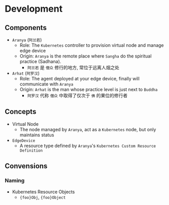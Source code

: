 # Development

## Components

- `Aranya` (`阿兰若`)
  - Role: The `Kubernetes` controller to provision virtual node and manage edge device
  - Origin: `Aranya` is the remote place where `Sangha` do the spiritual practice (Sadhana).
    - `阿兰若` 是 `僧众` 修行的地方, 常位于远离人烟之处
- `Arhat` (`阿罗汉`)
  - Role: The agent deployed at your edge device, finally will communicate with `Aranya`
  - Origin: `Arhat` is the man whose practice level is just next to `Buddha`
    - `阿罗汉` 代称 `僧众` 中取得了仅次于 `佛` 的果位的修行者

## Concepts

- Virtual Node
  - The node managed by `Aranya`, act as a `Kubernetes` node, but only maintains status
- `EdgeDevice`
  - A resource type defined by `Aranya`'s `Kubernetes Custom Resource Definition`

## Convensions

### Naming

- Kubernetes Resource Objects
  - `{foo}Obj`, `{foo}Object`
